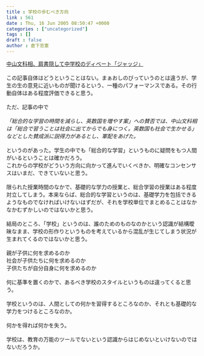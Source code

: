 ```yaml
---
title : 学校の歩むべき方向
link : 561
date : Thu, 16 Jun 2005 08:50:47 +0000
categories : ["uncategorized"]
tags : []
draft : false
author : 倉下忠憲
---
```


<A HREF="http://www.asahi.com/life/update/0615/007.html" TARGET="_blank">中山文科相、肩書隠して中学校のディベート「ジャッジ」</A><BR><BR>この記事自体はどうということはない。まぁおしのびっていうのとは違うが、学生の生の意見に近いものが聞けるという、一種のパフォーマンスである。その行動自体はある程度評価できると思う。<BR><BR>ただ、記事の中で<BR><BR><I>「総合的な学習の時間を減らし、英数国を増やす案」への賛否では、中山文科相は「総合で習うことは社会に出てからでも身につく。英数国も社会で生かせる」などとした賛成派に説得力があるとし、軍配をあげた。 </I><BR><BR>というのがあった。学生の中でも「総合的な学習」というものに疑問をもつ人間がいるということは確かだろう。<BR>これからの学校がどういう方向に向かって進んでいくべきか、明確なコンセンサスはいまだ、できていないと思う。<BR><BR>限られた授業時間のなかで、基礎的な学力の授業と、総合学習の授業はある程度対立してしまう。本来ならば、総合的な学習というのは、基礎学力を包括できるようなものでなければいけないはずだが、それを学校単位でまとめることはなかなかむずかしいのではないかと思う。<BR><BR>結局のところ、「学校」というのは、誰のためのものなのかという認識が結構曖昧なまま、学校の形作りというものを考えているから混乱が生じてしまう状況が生まれてくるのではないかと思う。<BR><BR>親が子供に何を求めるのか<BR>社会が子供たちに何を求めるのか<BR>子供たちが自分自身に何を求めるのか<BR><BR>何に基準を置くのかで、あるべき学校のスタイルというものは違ってくると思う。<BR><BR>学校というのは、人間としての何かを習得するところなのか、それとも基礎的な学力をつけるところなのか。<BR><BR>何かを得れば何かを失う。<BR><BR>学校は、教育の万能のツールでないという認識からはじめないといけないのではないだろうか。<BR><br><br>
